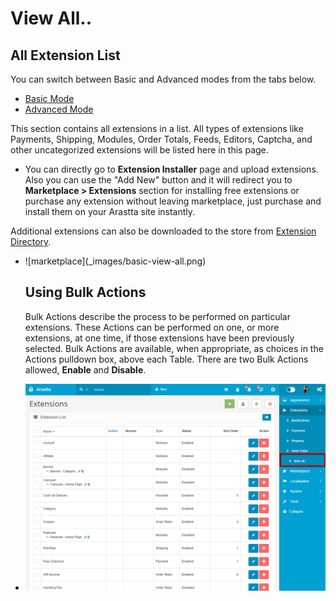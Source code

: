 View All..
========

All Extension List
----------

<div class="uk-alert-info uk-alert">
  <span class="uk-icon-info-circle"></span> You can switch between Basic and Advanced modes from the tabs below.
</div>
<ul class="uk-tab" data-uk-tab="{connect:'#doc-tabs', animation: 'fade'}">
    <li><a href="">Basic Mode</a></li>
    <li><a href="">Advanced Mode</a></li>
</ul>

This section contains all extensions in a list. All types of extensions like Payments, Shipping, Modules, Order Totals, Feeds, Editors, Captcha, and other uncategorized extensions will be listed here in this page.

* You can directly go to **Extension Installer** page and upload extensions. Also you can use the "Add New" button and it will redirect you to **Marketplace > Extensions** section for installing free extensions or purchase any extension without leaving marketplace, just purchase and install them on your Arastta site instantly.

Additional extensions can also be downloaded to the store from [Extension Directory](http://extensions.arastta.pro/).

<ul id="doc-tabs" class="uk-switcher uk-margin">
    <li markdown="1">![marketplace](_images/basic-view-all.png)

Using Bulk Actions
--------------------

Bulk Actions describe the process to be performed on particular extensions. These Actions can be performed on one, or more extensions, at one time, if those extensions have been previously selected. Bulk Actions are available, when appropriate, as choices in the Actions pulldown box, above each Table. There are two Bulk Actions allowed, **Enable** and **Disable**.</li>
    <li markdown="1">![marketplace](_images/view-all.png)</li>
</ul>
